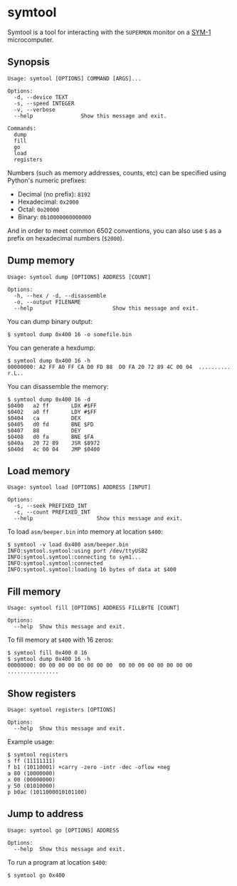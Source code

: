 # symtool

Symtool is a tool for interacting with the `SUPERMON` monitor on a
[SYM-1][] microcomputer.

[sym-1]: https://en.wikipedia.org/wiki/SYM-1

## Synopsis

```
Usage: symtool [OPTIONS] COMMAND [ARGS]...

Options:
  -d, --device TEXT
  -s, --speed INTEGER
  -v, --verbose
  --help               Show this message and exit.

Commands:
  dump
  fill
  go
  load
  registers
```

Numbers (such as memory addresses, counts, etc) can be specified
using Python's numeric prefixes:

- Decimal (no prefix): `8192`
- Hexadecimal: `0x2000`
- Octal: `0o20000`
- Binary: `0b10000000000000`

And in order to meet common 6502 conventions, you can also use `$` as
a prefix on hexadecimal numbers (`$2000`).

## Dump memory

```
Usage: symtool dump [OPTIONS] ADDRESS [COUNT]

Options:
  -h, --hex / -d, --disassemble
  -o, --output FILENAME
  --help                         Show this message and exit.
```

You can dump binary output:

```
$ symtool dump 0x400 16 -o somefile.bin
```

You can generate a hexdump:

```
$ symtool dump 0x400 16 -h
00000000: A2 FF A0 FF CA D0 FD 88  D0 FA 20 72 89 4C 00 04  .......... r.L..
```

You can disassemble the memory:

```
$ symtool dump 0x400 16 -d
$0400   a2 ff       LDX #$FF
$0402   a0 ff       LDY #$FF
$0404   ca          DEX
$0405   d0 fd       BNE $FD
$0407   88          DEY
$0408   d0 fa       BNE $FA
$040a   20 72 89    JSR $8972
$040d   4c 00 04    JMP $0400
```

## Load memory

```
Usage: symtool load [OPTIONS] ADDRESS [INPUT]

Options:
  -s, --seek PREFIXED_INT
  -c, --count PREFIXED_INT
  --help                    Show this message and exit.
```

To load `asm/beeper.bin` into memory at location `$400`:

```
$ symtool -v load 0x400 asm/beeper.bin
INFO:symtool.symtool:using port /dev/ttyUSB2
INFO:symtool.symtool:connecting to sym1...
INFO:symtool.symtool:connected
INFO:symtool.symtool:loading 16 bytes of data at $400
```

## Fill memory

```
Usage: symtool fill [OPTIONS] ADDRESS FILLBYTE [COUNT]

Options:
  --help  Show this message and exit.
```

To fill memory at `$400` with 16 zeros:

```
$ symtool fill 0x400 0 16
$ symtool dump 0x400 16 -h
00000000: 00 00 00 00 00 00 00 00  00 00 00 00 00 00 00 00  ................
```

## Show registers

```
Usage: symtool registers [OPTIONS]

Options:
  --help  Show this message and exit.
```

Example usage:


```
$ symtool registers
s ff (11111111)
f b1 (10110001) +carry -zero -intr -dec -oflow +neg
a 80 (10000000)
x 00 (00000000)
y 50 (01010000)
p b0ac (1011000010101100)
```

## Jump to address

```
Usage: symtool go [OPTIONS] ADDRESS

Options:
  --help  Show this message and exit.
```

To run a program at location `$400`:

```
$ symtool go 0x400
```
